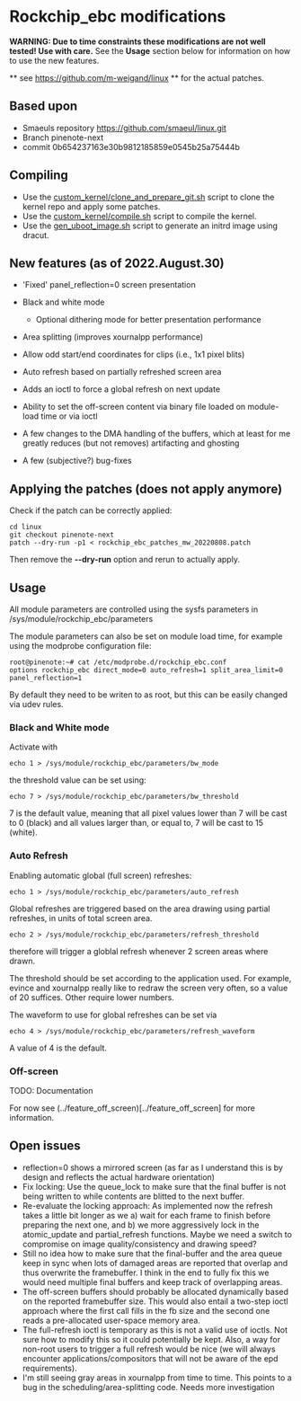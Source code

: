 # Rockchip_ebc modifications

**WARNING: Due to time constraints these modifications are not well tested! Use with care.**
See the **Usage** section below for information on how to use the new features.

** see https://github.com/m-weigand/linux ** for the actual patches.

## Based upon

* Smaeuls repository https://github.com/smaeul/linux.git
* Branch pinenote-next
* commit 0b654237163e30b9812185859e0545b25a75444b

## Compiling

* Use the [custom_kernel/clone_and_prepare_git.sh](../../custom_kernel/clone_and_prepare_git.sh) script to clone the
kernel repo and apply some patches.
* Use the [custom_kernel/compile.sh](../../custom_kernel/compile.sh) script to compile the kernel.
* Use the [gen_uboot_image.sh](../../initrd/gen_uboot_image.sh) script to generate an initrd image
using dracut.

## New features (as of 2022.August.30)

* 'Fixed' panel_reflection=0 screen presentation
* Black and white mode
  * Optional dithering mode for better presentation performance
* Area splitting (improves xournalpp performance)
* Allow odd start/end coordinates for clips (i.e., 1x1 pixel blits)
* Auto refresh based on partially refreshed screen area
* Adds an ioctl to force a global refresh on next update
* Ability to set the off-screen content via binary file loaded on module-load
  time or via ioctl

* A few changes to the DMA handling of the buffers, which at least for me
  greatly reduces (but not removes) artifacting and ghosting
* A few (subjective?) bug-fixes

## Applying the patches (does not apply anymore)

Check if the patch can be correctly applied:

	cd linux
	git checkout pinenote-next
	patch --dry-run -p1 < rockchip_ebc_patches_mw_20220808.patch

Then remove the **--dry-run** option and rerun to actually apply.

## Usage

All module parameters are controlled using the sysfs parameters in
/sys/module/rockchip_ebc/parameters

The module parameters can also be set on module load time, for example using
the modprobe configuration file:

	root@pinenote:~# cat /etc/modprobe.d/rockchip_ebc.conf
	options rockchip_ebc direct_mode=0 auto_refresh=1 split_area_limit=0 panel_reflection=1

By default they need to be writen to as root, but this can be easily changed
via udev rules.

### Black and White mode

Activate with

	echo 1 > /sys/module/rockchip_ebc/parameters/bw_mode

the threshold value can be set using:

	echo 7 > /sys/module/rockchip_ebc/parameters/bw_threshold

7 is the default value, meaning that all pixel values lower than 7 will be cast
to 0 (black) and all values larger than, or equal to, 7 will be cast to 15
(white).

### Auto Refresh

Enabling automatic global (full screen) refreshes:

	echo 1 > /sys/module/rockchip_ebc/parameters/auto_refresh

Global refreshes are triggered based on the area drawing using partial
refreshes, in units of total screen area.

	echo 2 > /sys/module/rockchip_ebc/parameters/refresh_threshold

therefore will trigger a globlal refresh whenever 2 screen areas where drawn.

The threshold should be set according to the application used. For example,
evince and xournalpp really like to redraw the screen very often, so a value of
20 suffices.
Other require lower numbers.

The waveform to use for global refreshes can be set via

	echo 4 > /sys/module/rockchip_ebc/parameters/refresh_waveform

A value of 4 is the default.

### Off-screen

TODO: Documentation

For now see (../feature_off_screen)[../feature_off_screen] for more
information.

## Open issues

* reflection=0 shows a mirrored screen (as far as I understand this is by
  design and reflects the actual hardware orientation)
* Fix locking: Use the queue_lock to make sure that the final buffer is not
  being written to while contents are blitted to the next buffer.
* Re-evaluate the locking approach: As implemented now the refresh takes a
  little bit longer as we a) wait for each frame to finish before preparing the
  next one, and b) we more aggressively lock in the atomic_update and
  partial_refresh functions. Maybe we need a switch to compromise on image
  quality/consistency and drawing speed?
* Still no idea how to make sure that the final-buffer and the area queue keep
  in sync when lots of damaged areas are reported that overlap and thus
  overwrite the framebuffer. I think in the end to fully fix this we would need
  multiple final buffers and keep track of overlapping areas.
* The off-screen buffers should probably be allocated dynamically based on the
  reported framebuffer size. This would also entail a two-step ioctl approach
  where the first call fills in the fb size and the second one reads a
  pre-allocated user-space memory area.
* The full-refresh ioctl is temporary as this is not a valid use of ioctls. Not
  sure how to modify this so it could potentially be kept. Also, a way for
  non-root users to trigger a full refresh would be nice (we will always
  encounter applications/compositors that will not be aware of the epd
  requirements).
* I'm still seeing gray areas in xournalpp from time to time. This points to a
  bug in the scheduling/area-splitting code. Needs more investigation
